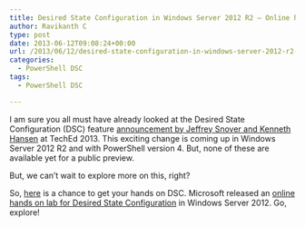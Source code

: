 ```yaml
---
title: Desired State Configuration in Windows Server 2012 R2 – Online hands on lab
author: Ravikanth C
type: post
date: 2013-06-12T09:08:24+00:00
url: /2013/06/12/desired-state-configuration-in-windows-server-2012-r2-online-hands-on-lab/
categories:
  - PowerShell DSC
tags:
  - PowerShell DSC

---
```

I am sure you all must have already looked at the Desired State Configuration (DSC) feature [announcement by Jeffrey Snover and Kenneth Hansen][1] at TechEd 2013. This exciting change is coming up in Windows Server 2012 R2 and with PowerShell version 4. But, none of these are available yet for a public preview.

But, we can&#8217;t wait to explore more on this, right?

So, [here][2] is a chance to get your hands on DSC. Microsoft released an [online hands on lab for Desired State Configuration][2] in Windows Server 2012. Go, explore!

[1]: http://channel9.msdn.com/Events/TechEd/NorthAmerica/2013/MDC-B302#fbid=gi8LEhKDLd8
[2]: http://channel9.msdn.com/Events/TechEd/NorthAmerica/2013/MDC-H310#fbid=gi8LEhKDLd8